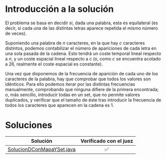 # Introducción a la solución
El problema se basa en decidir si, dada una palabra, esta es equilateral (es
decir, si cada una de las distintas letras aparece repetida el mismo número de
veces).

Suponiendo una palabra de $n$ caracteres, en la que hay $c$ caracteres
distintos, podemos contabilizar el número de apariciones de cada letra en una
sola pasada de la cadena. Esto tendrá un coste temporal lineal respecto a $n$,
y un coste espacial lineal respecto a $c$ (o, como $c$ se encuentra acotado a
26, realmente el coste espacial es constante).

Una vez que disponemos de la frecuencia de aparición de cada uno de los
caracteres de la palabra, hay que comprobar que todos los valores son idénticos.
Para ello podemos iterar por las distintas frecuencias manualmente, comprobando
que ninguna difiere de la primera encontrada; o, más sencillo, introducir todas
en un set, que no permite valores duplicados, y verificar que el tamaño de éste
tras introducir la frecuencia de todos los caracteres que aparecen en la cadena
es 1.

# Soluciones

| Solución | Verificado con el juez |
| :------: | :--------------------: |
| [SolucionDConMapaYSet.java](src/SolucionDConMapaYSet.java) | :white_check_mark: |
